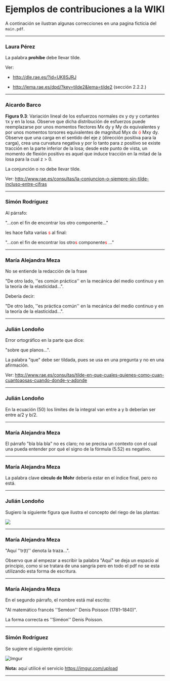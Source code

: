# Ejemplos de contribuciones a la WIKI

A continación se ilustran algunas correcciones en una pagina ficticia del `main.pdf`.

---
### Laura Pérez

La palabra **prohíbe** debe llevar tilde.

Ver: 

* http://dle.rae.es/?id=UK8SJRJ

* http://lema.rae.es/dpd/?key=tilde2&lema=tilde2 (sección 2.2.2.)

---

### Aicardo Barco

**Figura 9.3**: Variación lineal de los esfuerzos normales σx y σy y cortantes τx y en la losa. Observe  que dicha distribución de esfuerzos puede reemplazarse por unos momentos flectores  Mx dy y My dx equivalentes y por unos momentos torsores equivalentes de magnitud Myx dx <span style="color: #ff0000">ó</span> Mxy dy. Observe que una carga en el sentido del eje z (dirección positiva para la carga), crea una curvatura negativa y por lo tanto para z positivo se existe tracción en la parte inferior de la losa; desde este punto de vista, un momento de flexión positivo es aquel que induce tracción en la mitad de la losa para la cual z > 0.

La conjunción o no debe llevar tilde.

Ver:  http://www.rae.es/consultas/la-conjuncion-o-siempre-sin-tilde-incluso-entre-cifras

---

### Simón Rodríguez

Al párrafo:

"...con el fin de encontrar los otro componente..."

les hace falta varias <span style="color: #ff0000">s</span> al final:

"...con el fin de encontrar los otro<span style="color: #ff0000">s</span> componente<span style="color: #ff0000">s</span> ..."

---

### María Alejandra Meza

No se entiende la redacción de la frase 

"De otro lado, ''es común práctica'' en la mecánica del medio continuo y en la teoría de la elasticidad...".

Debería decir:

"De otro lado, ''es práctica común'' en la mecánica del medio continuo y en la teoría de la elasticidad...".

---

### Julián Londoño

Error ortográfico en la parte que dice:

"sobre que planos...". 

La palabra "que" debe ser tildada, pues se usa en una pregunta y no en una afirmación.

Ver: http://www.rae.es/consultas/tilde-en-que-cuales-quienes-como-cuan-cuantoaosas-cuando-donde-y-adonde

---

### Julián Londoño

En la ecuación (50) los límites de la integral van entre a y b deberían ser entre a/2 y b/2.

---

### María Alejandra Meza

El párrafo "bla bla bla" no es claro; no se precisa un contexto con el cual una pueda entender por qué el signo de la fórmula (5.52) es negativo.

---

### María Alejandra Meza

La palabra clave **círculo de Mohr** debería estar en el índice final, pero no está.

---

### Julián Londoño

Sugiero la siguiente figura que ilustra el concepto del riego de las plantas: 

![](http://2.bp.blogspot.com/_nfd3g9RMyTY/SI8916NV8DI/AAAAAAAABP8/fya_q8bnsuI/s320/dibujoNino.jpg)

---

### María Alejandra Meza

"Aquí ''tr(t)'' denota la traza...".

Observo que al empezar a escribir la palabra "Aquí" se deja un espacio al principio, como si se tratara de una sangría pero en todo el pdf no se esta utilizando esta forma de escritura.

---

### María Alejandra Meza

En el segundo párrafo, el nombre está mal escrito: 

"Al matemático francés ''Seméon'' Denis Poisson (1781–1840)".

La forma correcta es ''Siméon'' Denis Poisson.

---

### Simón Rodríguez

Se sugiere el siguiente ejercicio:

![Imgur](https://i.imgur.com/ZoAOzSB.png)

**Nota:** aquí utilicé el servicio https://imgur.com/upload

---
